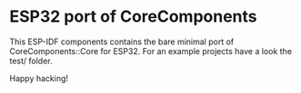 ESP32 port of CoreComponents
===

This ESP-IDF components contains the bare minimal port of CoreComponents::Core for ESP32.
For an example projects have a look the test/ folder.

Happy hacking!
